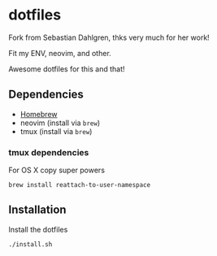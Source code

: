 # dotfiles

Fork from Sebastian Dahlgren, thks very much for her work!

Fit my ENV, neovim, and other.

Awesome dotfiles for this and that!

## Dependencies

- [Homebrew](http://brew.sh/)
- neovim (install via `brew`)
- tmux (install via `brew`)

### tmux dependencies

For OS X copy super powers

    brew install reattach-to-user-namespace

## Installation

Install the dotfiles

    ./install.sh
